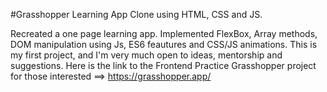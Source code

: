 #Grasshopper Learning App Clone using HTML, CSS and JS.

Recreated a one page learning app. Implemented FlexBox, Array methods, DOM manipulation using Js, ES6 feautures and CSS/JS animations. 
This is my first project, and I'm very much open to ideas, mentorship and suggestions.
Here is the link to the Frontend Practice Grasshopper project for those interested  ==> https://grasshopper.app/
